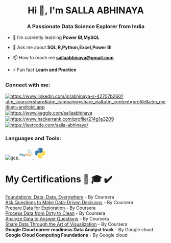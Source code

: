 <h1 align="center">Hi 👋, I'm SALLA ABHINAYA</h1>
<h3 align="center">A Passionate Data Science Explorer from India</h3>

- 🌱 I’m currently learning **Power BI,MySQL**

- 💬 Ask me about **SQL,R,Python,Excel,Power BI**

- 📫 How to reach me **sallaabhinaya@gmail.com** 

- ⚡ Fun fact **Learn and Practice**

<h3 align="left">Connect with me:</h3>
<p align="left">
<a href="https://www.linkedin.com/in/abhinaya-salla-42707b260/" target="blank"><img align="center" src="https://raw.githubusercontent.com/rahuldkjain/github-profile-readme-generator/master/src/images/icons/Social/linked-in-alt.svg" alt="https://www.linkedin.com/in/abhinaya-s-42707b260?utm_source=share&utm_campaign=share_via&utm_content=profile&utm_medium=android_app" height="30" width="40" /></a>
<a href="https://kaggle.com/https://www.kaggle.com/sallaabhinaya" target="blank"><img align="center" src="https://raw.githubusercontent.com/rahuldkjain/github-profile-readme-generator/master/src/images/icons/Social/kaggle.svg" alt="https://www.kaggle.com/sallaabhinaya" height="30" width="40" /></a>
<a href="https://www.hackerrank.com/profile/214g1a3209" target="blank"><img align="center" src="https://raw.githubusercontent.com/rahuldkjain/github-profile-readme-generator/master/src/images/icons/Social/hackerrank.svg" alt="https://www.hackerrank.com/profile/214g1a3209" height="30" width="40" /></a>
<a href="https://www.leetcode.com/https://leetcode.com/salla-abhinaya/" target="blank"><img align="center" src="https://raw.githubusercontent.com/rahuldkjain/github-profile-readme-generator/master/src/images/icons/Social/leet-code.svg" alt="https://leetcode.com/salla-abhinaya/" height="30" width="40" /></a>
</p>

<h3 align="left">Languages and Tools:</h3>
<p align="left">  <a href="https://cloud.google.com" target="_blank" rel="noreferrer"> <img src="https://www.vectorlogo.zone/logos/google_cloud/google_cloud-icon.svg" alt="gcp" width="40" height="40"/> </a>  <a href="https://www.mysql.com/" target="_blank" rel="noreferrer"> <img src="https://raw.githubusercontent.com/devicons/devicon/master/icons/mysql/mysql-original-wordmark.svg" alt="mysql" width="40" height="40"/> </a> <a href="https://www.python.org" target="_blank" rel="noreferrer"> <img src="https://raw.githubusercontent.com/devicons/devicon/master/icons/python/python-original.svg" alt="python" width="40" height="40"/> </a> </p>

# My Certifications 📜 🎓 ✔️
[Foundations: Data, Data, Everywhere](https://coursera.org/share/cf764b66b7fd1ddcbfc1ccfdc2d0f61f) - By Coursera <br>
[Ask Questions to Make Data-Driven Decisions](https://coursera.org/share/bac7d689f037490f3525610d05b4b49e) - By Coursera <br>
[Prepare Data for Exploration](https://coursera.org/share/516fa7d10e7b719e0801d977206ee275) - By Coursera <br>
[Process Data from Dirty to Clean](https://coursera.org/share/5299ddc6a35853b06a724a6191ba9865) - By Coursera <br>
[Analyze Data to Answer Questions](https://coursera.org/share/2f8c5c7a1d5e66a06d586cdbfb79eb6d) - By Coursera <br>
[Share Data Through the Art of Visualization](https://coursera.org/share/9810a775bf08e2b3b5bfaaa975782b41) - By Coursera <br>
**Google Cloud career readiness Data Analyst track** - By Google cloud <br>
**Google Cloud Computing Foundations** - By Google cloud


